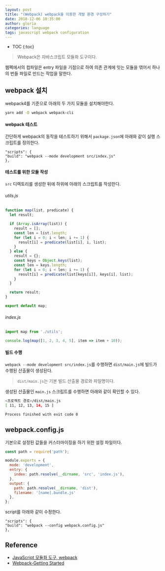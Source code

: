 ```yaml
---
layout: post
title: "(Webpack) webpack을 이용한 개발 환경 구성하기"
date: 2018-12-06 10:35:00
author: gloria
categories: language
tags: javascript webpack configuration
---
```


* TOC
{:toc}

> Webpack은 자바스크립트 모듈화 도구이다.

웹펙에서의 컴파일은 entry 파일을 기점으로 하여 의존 관계에 잇는 모듈을 엮어서 하나의 번들 파일로 만드는 작업을 말한다.


## webpack 설치
webpack4를 기준으로 아래의 두 가지 모듈을 설치해야한다.
```bash
yarn add -D webpack webpack-cli
```

#### webpack 테스트
간단하게 webpack의 동작을 테스트하기 위해서 `package.json`에 아래와 같이 실행 스크립트를 정의한다.
```
"scripts": {
"build": "webpack --mode development src/index.js"
},
```

#### 테스트를 위한 모듈 작성
`src` 디렉토리를 생성한 뒤에 하위에 아래의 스크립트를 작성한다.

###### utils.js
```javascript
function map(list, predicate) {
  let result;

  if (Array.isArray(list)) {
    result = [];
    const len = list.length;
    for (let i = 0; i < len; i += 1) {
      result[i] = predicate(list[i], i, list);
    }
  } else {
    result = {};
    const keys = Object.keys(list);
    const len = keys.length;
    for (let i = 0; i < len; i += 1) {
      result[i] = predicate(list[keys[i]], keys[i], list);
    }
  }

  return result;
}

export default map;
```

###### index.js
```javascript
import map from './utils';

console.log(map([1, 2, 3, 4, 5], item => item + 10));
```

#### 빌드 수행
`webpack --mode development src/index.js`를 수행하면 `dist/main.js`에 빌드가 수행된 산출물이 생성된다.

> `dist/main.js`는 기본 빌드 산출물 경로와 파일명이다.

생성된 산출물인 `main.js` 스크립트를 수행하면 아래와 같이 확인할 수 있다.
```bash
<프로젝트 경로>/dist/main.js
[ 11, 12, 13, 14, 15 ]

Process finished with exit code 0
```

## webpack.config.js
기본으로 설정된 값들을 커스터마이징을 하기 위한 설정 파일이다.

```javascript
const path = require('path');

module.exports = {
  mode: 'development',
  entry: {
    index: path.resolve(__dirname, 'src', 'index.js'),
  },
  output: {
    path: path.resolve(__dirname, 'dist'),
    filename: '[name].bundle.js'
  },
};
```

script를 아래와 같이 수정한다. 
```
"scripts": {
"build": "webpack --config webpack.config.js"
},
```


## Reference
- [JavaScript 모듈화 도구, webpack](https://d2.naver.com/helloworld/0239818)
- [Webpack-Getting Started](https://webpack.js.org/guides/getting-started/#basic-setup)
